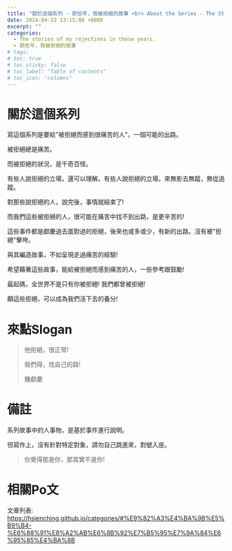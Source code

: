 ```yaml
---
title: "關於這個系列 - 那些年，我被拒絕的故事 <br> About the Series - The Stories of My Rejections in Those Years."
date: 2024-04-22 13:15:00 +0800
excerpt: ""
categories:
  - The stories of my rejections in those years.
  - 那些年，我被拒絕的故事
# tags:
# toc: true
# toc_sticky: false
# toc_label: "Table of contents"
# toc_icon: "columns"
---
```


# 關於這個系列

寫這個系列是要給"被拒絕而感到很痛苦的人"，一個可能的出路。

被拒絕總是痛苦。

而被拒絕的狀況，是千奇百怪。

有些人說拒絕的立場，還可以理解。有些人說拒絕的立場，來無影去無蹤，無從追蹤。

對那些說拒絕的人，說完後，事情就結束了!

而我們這些被拒絕的人，很可能在痛苦中找不到出路，是更辛苦的!

這些事件都是獻慶過去面對過的拒絕，後來也或多或少，有新的出路。沒有被"拒絕"擊垮。

與其編造故事，不如呈現走過痛苦的經驗!

希望藉著這些故事，能給被拒絕而感到痛苦的人，一些參考跟鼓勵!

最起碼，全世界不是只有你被拒絕! 我們都曾被拒絕!

願這些拒絕，可以成為我們活下去的養分!

# 來點Slogan

> 他拒絕，很正常!
> 
> 我們得，找自己的路!
> 
> 鍾獻慶

# 備註

系列故事中的人事物，是基於事件進行說明。

但寫作上，沒有針對特定對象，請勿自己跳進來，對號入座。

> 你覺得那是你，那其實不是你!

# 相關Po文

文章列表:  
<https://hsienching.github.io/categories/#%E9%82%A3%E4%BA%9B%E5%B9%B4-%E6%88%91%E8%A2%AB%E6%8B%92%E7%B5%95%E7%9A%84%E6%95%85%E4%BA%8B>
